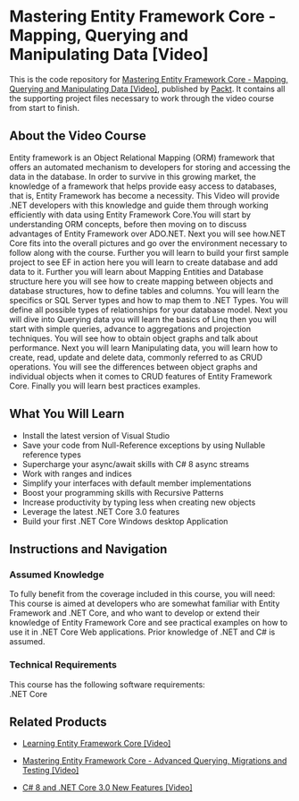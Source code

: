 


# Mastering Entity Framework Core - Mapping, Querying and Manipulating Data [Video]
This is the code repository for [Mastering Entity Framework Core - Mapping, Querying and Manipulating Data [Video]](https://www.packtpub.com/application-development/mastering-entity-framework-core-mapping-querying-manipulating-data-video?utm_source=github&utm_medium=repository&utm_campaign=9781788291651), published by [Packt](https://www.packtpub.com/?utm_source=github). It contains all the supporting project files necessary to work through the video course from start to finish.
## About the Video Course
Entity framework is an Object Relational Mapping (ORM) framework that offers an automated mechanism to developers for storing and accessing the data in the database. In order to survive in this growing market, the knowledge of a framework that helps provide easy access to databases, that is, Entity Framework has become a necessity. This Video will provide .NET developers with this knowledge and guide them through working efficiently with data using Entity Framework Core.You will start by understanding ORM concepts, before then moving on to discuss advantages of Entity Framework over ADO.NET. Next you will see how.NET Core fits into the overall pictures and go over the environment necessary to follow along with the course. Further you will learn to build your first sample project to see EF in action here you will learn to create database and add data to it. Further you will learn about Mapping Entities and Database structure here you will see how to create mapping between objects and database structures, how to define tables and columns. You will learn the specifics or SQL Server types and how to map them to .NET Types. You will define all possible types of relationships for your database model. Next you will dive into Querying data you will learn the basics of Linq then you will start with simple queries, advance to aggregations and projection techniques. You will see how to obtain object graphs and talk about performance. Next you will learn Manipulating data, you will learn how to create, read, update and delete data, commonly referred to as CRUD operations. You will see the differences between object graphs and individual objects when it comes to CRUD features of Entity Framework Core. Finally you will learn best practices examples.

<H2>What You Will Learn</H2>
<DIV class=book-info-will-learn-text>
<UL>
<LI>Install the latest version of Visual Studio 
<LI>Save your code from Null-Reference exceptions by using Nullable reference types 
<LI>Supercharge your async/await skills with C# 8 async streams 
<LI>Work with ranges and indices 
<LI>Simplify your interfaces with default member implementations 
<LI>Boost your programming skills with Recursive Patterns 
<LI>Increase productivity by typing less when creating new objects 
<LI>Leverage the latest .NET Core 3.0 features 
<LI>Build your first .NET Core Windows desktop Application </LI></UL></DIV>

## Instructions and Navigation
### Assumed Knowledge
To fully benefit from the coverage included in this course, you will need:<br/>
This course is aimed at developers who are somewhat familiar with Entity Framework and .NET Core, and who want to develop or extend their knowledge of Entity Framework Core and see practical examples on how to use it in .NET Core Web applications. Prior knowledge of .NET and C# is assumed.
### Technical Requirements
This course has the following software requirements:<br/>
.NET Core

## Related Products
* [Learning Entity Framework Core [Video]](https://www.packtpub.com/application-development/learning-entity-framework-core-video?utm_source=github&utm_medium=repository&utm_campaign=9781788628921)

* [Mastering Entity Framework Core - Advanced Querying, Migrations and Testing [Video]](https://www.packtpub.com/application-development/mastering-entity-framework-core-advanced-querying-techniques-migrations-and-testing?utm_source=github&utm_medium=repository&utm_campaign=9781788398527)

* [C# 8 and .NET Core 3.0 New Features [Video]](https://www.packtpub.com/application-development/c-8-and-net-core-30-new-features-video?utm_source=github&utm_medium=repository&utm_campaign=9781789806663)

